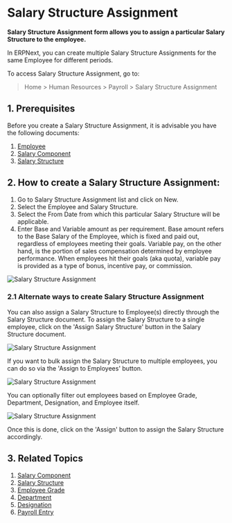 <!-- add-breadcrumbs -->
# Salary Structure Assignment

**Salary Structure Assignment form allows you to assign a particular Salary Structure to the employee.**


In ERPNext, you can create multiple Salary Structure Assignments for the same Employee for different periods. 

To access Salary Structure Assignment, go to:
> Home > Human Resources > Payroll > Salary Structure Assignment

## 1. Prerequisites

Before you create a Salary Structure Assignment, it is advisable you have the following documents:

1. [Employee](/docs/user/manual/en/human-resources/employee)
1. [Salary Component](/docs/user/manual/en/human-resources/salary-component)
1. [Salary Structure](/docs/user/manual/en/human-resources/salary-structure)

## 2. How to create a Salary Structure Assignment:

1. Go to Salary Structure Assignment list and click on New.
1. Select the Employee and Salary Structure.
1. Select the From Date from which this particular Salary Structure will be applicable.
1. Enter Base and Variable amount as per requirement. Base amount refers to the Base Salary of the Employee, which is fixed and paid out, regardless of employees meeting their goals. Variable pay, on the other hand, is the portion of sales compensation determined by employee performance. When employees hit their goals (aka quota), variable pay is provided as a type of bonus, incentive pay, or commission. 

 <img class="screenshot" alt="Salary Structure Assignment" src="{{docs_base_url}}/assets/img/human-resources/salary-structure-assignment.png">

### 2.1 Alternate ways to create Salary Structure Assignment

You can also assign a Salary Structure to Employee(s) directly through the Salary Structure document. To assign the Salary Structure to a single employee, click on the 'Assign Salary Structure' button in the Salary Structure document.

<img class="screenshot" alt="Salary Structure Assignment" src="{{docs_base_url}}/assets/img/human-resources/assign-sal1.png">

If you want to bulk assign the Salary Structure to multiple employees, you can do so via the 'Assign to Employees' button.

<img class="screenshot" alt="Salary Structure Assignment" src="{{docs_base_url}}/assets/img/human-resources/assign-sal2.png">

You can optionally filter out employees based on Employee Grade, Department, Designation, and Employee itself.

<img class="screenshot" alt="Salary Structure Assignment" src="{{docs_base_url}}/assets/img/human-resources/assign-sal3.png">

Once this is done, click on the 'Assign' button to assign the Salary Structure accordingly.

## 3. Related Topics

1. [Salary Component](/docs/user/manual/en/human-resources/salary-component)
1. [Salary Structure](/docs/user/manual/en/human-resources/salary-structure)
1. [Employee Grade](/docs/user/manual/en/human-resources/employee-grade)
1. [Department](/docs/user/manual/en/human-resources/department)
1. [Designation](/docs/user/manual/en/human-resources/designation)
1. [Payroll Entry](/docs/user/manual/en/human-resources/payroll-entry)


